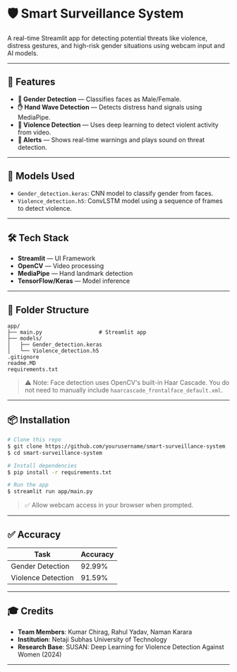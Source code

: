 # 🛡️ Smart Surveillance System

A real-time Streamlit app for detecting potential threats like violence, distress gestures, and high-risk gender situations using webcam input and AI models.

---

## 🚀 Features

- **👤 Gender Detection** — Classifies faces as Male/Female.
- **✋ Hand Wave Detection** — Detects distress hand signals using MediaPipe.
- **🤜 Violence Detection** — Uses deep learning to detect violent activity from video.
- **📢 Alerts** — Shows real-time warnings and plays sound on threat detection.

---

## 🧠 Models Used

- `Gender_detection.keras`: CNN model to classify gender from faces.
- `Violence_detection.h5`: ConvLSTM model using a sequence of frames to detect violence.

---

## 🛠️ Tech Stack

- **Streamlit** — UI Framework
- **OpenCV** — Video processing
- **MediaPipe** — Hand landmark detection
- **TensorFlow/Keras** — Model inference

---

## 📁 Folder Structure

```
app/
├── main.py                  # Streamlit app
├── models/
│   ├── Gender_detection.keras
│   └── Violence_detection.h5
.gitignore
readme.MD
requirements.txt
```

> ⚠️ Note: Face detection uses OpenCV's built-in Haar Cascade.
> You do not need to manually include `haarcascade_frontalface_default.xml`.

---

## 📦 Installation

```bash
# Clone this repo
$ git clone https://github.com/yourusername/smart-surveillance-system
$ cd smart-surveillance-system

# Install dependencies
$ pip install -r requirements.txt

# Run the app
$ streamlit run app/main.py
```

> ✅ Allow webcam access in your browser when prompted.

---

## ✅ Accuracy

| Task                | Accuracy  |
|---------------------|-----------|
| Gender Detection    | 92.99%    |
| Violence Detection  | 91.59%    |

---

## 🎓 Credits

- **Team Members**: Kumar Chirag, Rahul Yadav, Naman Karara
- **Institution**: Netaji Subhas University of Technology
- **Research Base**: SUSAN: Deep Learning for Violence Detection Against Women (2024)

---

